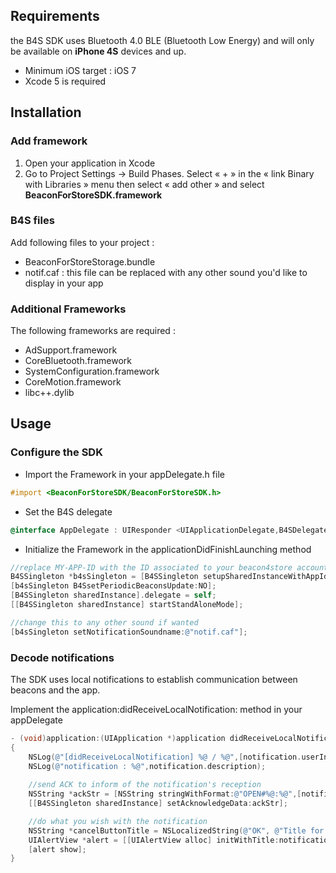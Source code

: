 ## Requirements

the B4S SDK uses Bluetooth 4.0 BLE (Bluetooth Low Energy) and will only be available on **iPhone 4S** devices and up.
- Minimum iOS target : iOS 7
- Xcode 5 is required

## Installation

### Add framework
1. Open your application in Xcode
2. Go to Project Settings -> Build Phases. Select « + » in the « link Binary with Libraries » menu
then select « add other » and select **BeaconForStoreSDK.framework**

### B4S files
Add following files to your project : 
- BeaconForStoreStorage.bundle
- notif.caf : this file can be replaced with any other sound you'd like to display in your app

### Additional Frameworks
The following frameworks are required :
- AdSupport.framework
- CoreBluetooth.framework
- SystemConfiguration.framework
- CoreMotion.framework
- libc++.dylib


## Usage

### Configure the SDK

- Import the Framework in your appDelegate.h file
```objective-c
#import <BeaconForStoreSDK/BeaconForStoreSDK.h>
```
- Set the B4S delegate
```objective-c
@interface AppDelegate : UIResponder <UIApplicationDelegate,B4SDelegate>
```
- Initialize the Framework in the applicationDidFinishLaunching method
```objective-c
//replace MY-APP-ID with the ID associated to your beacon4store account
B4SSingleton *b4sSingleton = [B4SSingleton setupSharedInstanceWithAppId:@"MY-APP-ID" adminMode:NO];
[b4sSingleton B4SsetPeriodicBeaconsUpdate:NO];
[B4SSingleton sharedInstance].delegate = self;
[[B4SSingleton sharedInstance] startStandAloneMode];

//change this to any other sound if wanted
[b4sSingleton setNotificationSoundname:@"notif.caf"];
```

### Decode notifications

The SDK uses local notifications to establish communication between beacons and the app.

Implement the  application:didReceiveLocalNotification: method in your appDelegate

```objective-c
- (void)application:(UIApplication *)application didReceiveLocalNotification:(UILocalNotification *)notification
{
	NSLog(@"[didReceiveLocalNotification] %@ / %@",[notification.userInfo objectForKey:@"sBeaconId"],[notification.userInfo objectForKey:@"sContentId"]);
	NSLog(@"notification : %@",notification.description);
    
	//send ACK to inform of the notification's reception 
	NSString *ackStr = [NSString stringWithFormat:@"OPEN#%@:%@",[notification.userInfo objectForKey:@"sBeaconId"],[notification.userInfo objectForKey:@"sContentId"]];
	[[B4SSingleton sharedInstance] setAcknowledgeData:ackStr];

	//do what you wish with the notification
	NSString *cancelButtonTitle = NSLocalizedString(@"OK", @"Title for cancel button in local notification");
	UIAlertView *alert = [[UIAlertView alloc] initWithTitle:notification.alertBody message:nil delegate:nil cancelButtonTitle:cancelButtonTitle otherButtonTitles:nil];
	[alert show];
}
```
